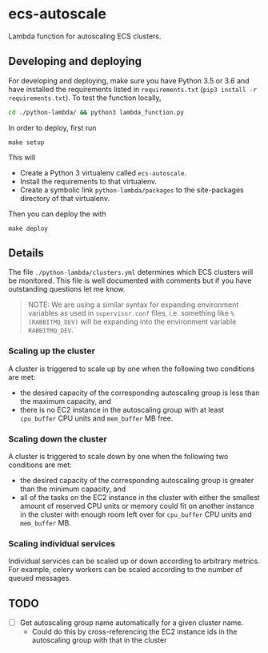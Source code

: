 # ecs-autoscale

Lambda function for autoscaling ECS clusters.

## Developing and deploying

For developing and deploying, make sure you have Python 3.5 or 3.6 and have installed the requirements
listed in `requirements.txt` (`pip3 install -r requirements.txt`). To test the function locally,

```bash
cd ./python-lambda/ && python3 lambda_function.py
```

In order to deploy, first run

```
make setup
```

This will

- Create a Python 3 virtualenv called `ecs-autoscale`.
- Install the requirements to that virtualenv.
- Create a symbolic link `python-lambda/packages` to the site-packages directory of that virtualenv.

Then you can deploy the with 

```
make deploy
```

## Details

The file `./python-lambda/clusters.yml` determines which ECS clusters will be monitored.
This file is well documented with comments but if you have outstanding questions let me know.

> NOTE: We are using a similar syntax for expanding environment variables as used in `supervisor.conf` files, i.e.
something like `%(RABBITMQ_DEV)` will be expanding into the environment variable `RABBITMQ_DEV`.


### Scaling up the cluster

A cluster is triggered to scale up by one when the following two conditions are met:

- the desired capacity of the corresponding autoscaling group is less than the maximum capacity, and
- there is no EC2 instance in the autoscaling group with at least `cpu_buffer` CPU units and `mem_buffer` MB free.

### Scaling down the cluster

A cluster is triggered to scale down by one when the following two conditions are met:

- the desired capacity of the corresponding autoscaling group is greater than the minimum capacity, and
- all of the tasks on the EC2 instance in the cluster with either the smallest amount of reserved CPU units or memory could fit on another instance in the cluster with enough room left over for `cpu_buffer` CPU units and `mem_buffer` MB.

### Scaling individual services

Individual services can be scaled up or down according to arbitrary metrics. For example,
celery workers can be scaled according to the number of queued messages.


## TODO

- [ ] Get autoscaling group name automatically for a given cluster name.
  - Could do this by cross-referencing the EC2 instance ids in the autoscaling group with that in the cluster
